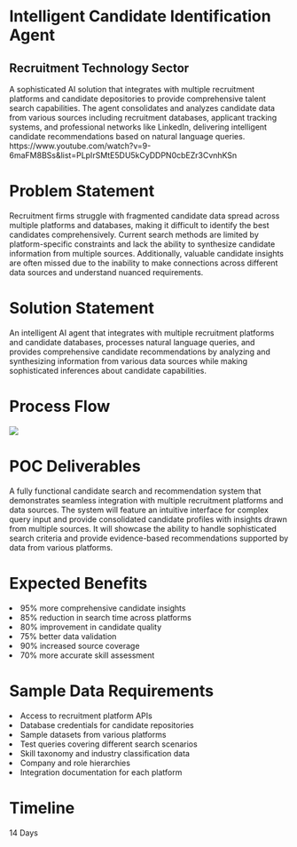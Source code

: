 <h1>Intelligent Candidate Identification Agent</h1>
<h2>Recruitment Technology Sector</h2>
A sophisticated AI solution that integrates with multiple recruitment platforms and candidate depositories to provide comprehensive talent search capabilities. The agent consolidates and analyzes candidate data from various sources including recruitment databases, applicant tracking systems, and professional networks like LinkedIn, delivering intelligent candidate recommendations based on natural language queries.
https://www.youtube.com/watch?v=9-6maFM8BSs&list=PLpIrSMtE5DU5kCyDDPN0cbEZr3CvnhKSn
<h1>Problem Statement</h1>
Recruitment firms struggle with fragmented candidate data spread across multiple platforms and databases, making it difficult to identify the best candidates comprehensively. Current search methods are limited by platform-specific constraints and lack the ability to synthesize candidate information from multiple sources. Additionally, valuable candidate insights are often missed due to the inability to make connections across different data sources and understand nuanced requirements.
<h1>Solution Statement</h1>
An intelligent AI agent that integrates with multiple recruitment platforms and candidate databases, processes natural language queries, and provides comprehensive candidate recommendations by analyzing and synthesizing information from various data sources while making sophisticated inferences about candidate capabilities.
<h1>Process Flow</h1>
<img src="https://github.com/user-attachments/assets/da01af46-22a9-4ec4-bb45-c079ed86e02b"/>

<h1>POC Deliverables</h1>
A fully functional candidate search and recommendation system that demonstrates seamless integration with multiple recruitment platforms and data sources. The system will feature an intuitive interface for complex query input and provide consolidated candidate profiles with insights drawn from multiple sources. It will showcase the ability to handle sophisticated search criteria and provide evidence-based recommendations supported by data from various platforms.
<h1>Expected Benefits</h1>
<li>95% more comprehensive candidate insights</li>
<li>85% reduction in search time across platforms</li>
<li>80% improvement in candidate quality</li>
<li>75% better data validation</li>
<li>90% increased source coverage</li>
<li>70% more accurate skill assessment</li>
<h1>Sample Data Requirements</h1>
<li>Access to recruitment platform APIs</li>
<li>Database credentials for candidate repositories</li>
<li>Sample datasets from various platforms</li>
<li>Test queries covering different search scenarios</li>
<li>Skill taxonomy and industry classification data</li>
<li>Company and role hierarchies</li>
<li>Integration documentation for each platform</li>
<h1>Timeline</h1>
14 Days

